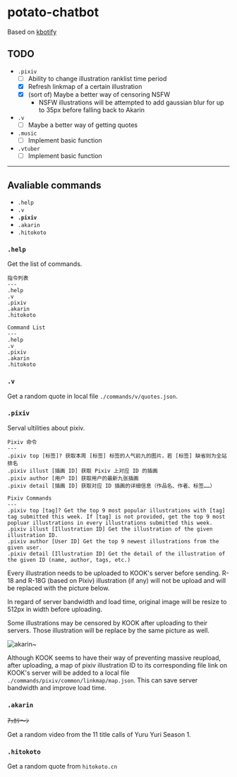 # potato-chatbot

Based on [kbotify](https://github.com/fi6/kBotify)

## TODO

- `.pixiv`
    - [ ] Ability to change illustration ranklist time period
    - [x] Refresh linkmap of a certain illustration
    - [x] (sort of) Maybe a better way of censoring NSFW
        - NSFW illustrations will be attempted to add gaussian blur for up to 35px before falling back to Akarin
- `.v`
    - [ ] Maybe a better way of getting quotes
- `.music`
    - [ ] Implement basic function
- `.vtuber`
    - [ ] Implement basic function

---

## Avaliable commands

- `.help`
- `.v`
- **`.pixiv`**
- `.akarin`
- `.hitokoto`

### `.help`

Get the list of commands.

```
指令列表
---
.help
.v
.pixiv
.akarin
.hitokoto
```

```
Command List
---
.help
.v
.pixiv
.akarin
.hitokoto
```

### `.v`

Get a random quote in local file `./commands/v/quotes.json`.

### `.pixiv`

Serval ultilities about pixiv.

```
Pixiv 命令
---
.pixiv top [标签]? 获取本周 [标签] 标签的人气前九的图片，若 [标签] 缺省则为全站排名
.pixiv illust [插画 ID] 获取 Pixiv 上对应 ID 的插画
.pixiv author [用户 ID] 获取用户的最新九张插画
.pixiv detail [插画 ID] 获取对应 ID 插画的详细信息（作品名、作者、标签……）
```


```
Pixiv Commands
---
.pixiv top [tag]? Get the top 9 most popular illustrations with [tag] tag submitted this week. If [tag] is not provided, get the top 9 most popluar illustrations in every illustrations submitted this week.
.pixiv illust [Illustration ID] Get the illustration of the given illustration ID.
.pixiv author [User ID] Get the top 9 newest illustrations from the given user.
.pixiv detail [Illustration ID] Get the detail of the illustration of the given ID (name, author, tags, etc.)
```

Every illustration needs to be uploaded to KOOK's server before sending. R-18 and R-18G (based on Pixiv) illustration (if any) will not be upload and will be replaced with the picture below.

In regard of server bandwidth and load time, original image will be resize to 512px in width before uploading.

Some illustrations may be censored by KOOK after uploading to their servers. Those illustration will be replace by the same picture as well.

![akarin~](https://img.kaiheila.cn/assets/2022-07/vlOSxPNReJ0dw0dw.jpg)

Although KOOK seems to have their way of preventing massive reupload, after uploading, a map of pixiv illustration ID to its corresponding file link on KOOK's server will be added to a local file `./commands/pixiv/common/linkmap/map.json`. This can save server bandwidth and improve load time.

### `.akarin`

~~ｱｯｶﾘ～ﾝ~~

Get a random video from the 11 title calls of Yuru Yuri Season 1.

### `.hitokoto`

Get a random quote from `hitokoto.cn`